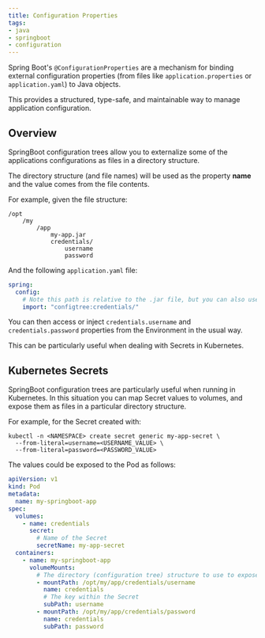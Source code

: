 ```yaml
---
title: Configuration Properties
tags:
- java
- springboot
- configuration
---
```


Spring Boot's `@ConfigurationProperties` are a mechanism for binding external configuration properties (from files like 
`application.properties` or `application.yaml`) to Java objects. 
<!--more-->
This provides a structured, type-safe, and maintainable way to manage application configuration.

## Overview

SpringBoot configuration trees allow you to externalize some of the applications configurations as files in a directory structure.

The directory structure (and file names) will be used as the property **name** and the value comes from the file contents.

For example, given the file structure:
```text
/opt
    /my
        /app
            my-app.jar
            credentials/
                username
                password
```

And the following `application.yaml` file:
```yaml
spring:
  config:
    # Note this path is relative to the .jar file, but you can also use absolute paths as well.
    import: "configtree:credentials/"
```

You can then access or inject `credentials.username` and `credentials.password` properties from the Environment in the usual way.

This can be particularly useful when dealing with Secrets in Kubernetes.

## Kubernetes Secrets

SpringBoot configuration trees are particularly useful when running in Kubernetes. In this situation you can map Secret
values to volumes, and expose them as files in a particular directory structure.

For example, for the Secret created with:
```shell
kubectl -n <NAMESPACE> create secret generic my-app-secret \
  --from-literal=username=<USERNAME_VALUE> \
  --from-literal=password=<PASSWORD_VALUE> 
```

The values could be exposed to the Pod as follows:
```yaml
apiVersion: v1
kind: Pod
metadata:
  name: my-springboot-app
spec:
  volumes:
    - name: credentials
      secret:
        # Name of the Secret
        secretName: my-app-secret
  containers:
    - name: my-springboot-app
      volumeMounts:
        # The directory (configuration tree) structure to use to expose the value
        - mountPath: /opt/my/app/credentials/username
          name: credentials
          # The key within the Secret
          subPath: username
        - mountPath: /opt/my/app/credentials/password
          name: credentials
          subPath: password
```




